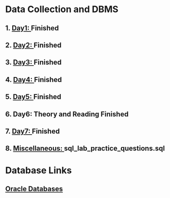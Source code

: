 # **Data Collection and DBMS**

  ## **1. [Day1: ](https://github.com/kushagrapatidar/DC_and_DBMS/tree/main/Day1)** Finished
  ## **2. [Day2: ](https://github.com/kushagrapatidar/DC_and_DBMS/tree/main/Day2)** Finished
  ## **3. [Day3: ](https://github.com/kushagrapatidar/DC_and_DBMS/tree/main/Day3)** Finished
  ## **4. [Day4: ](https://github.com/kushagrapatidar/DC_and_DBMS/tree/main/Day4)** Finished
  ## **5. [Day5: ](https://github.com/kushagrapatidar/DC_and_DBMS/tree/main/Day5)** Finished
  ## **6. Day6: Theory and Reading** Finished
  ## **7. [Day7: ](https://github.com/kushagrapatidar/DC_and_DBMS/tree/main/Day5)** Finished
  ## **8. [Miscellaneous: ](https://github.com/kushagrapatidar/DC_and_DBMS/tree/main/Miscellaneous)** sql_lab_practice_questions.sql

# **Database Links**
  ## **[Oracle Databases](https://livesql.oracle.com/ords/f?p=590:49::::RP,49:P49_TYPES:C)**
